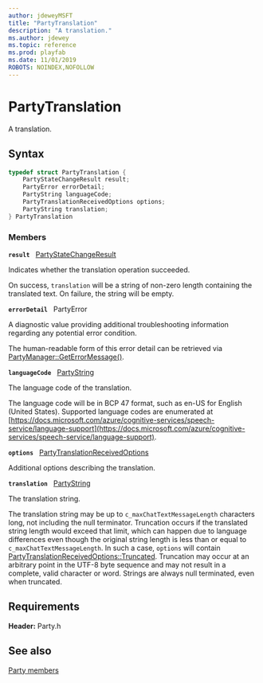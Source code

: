 ```yaml
---
author: jdeweyMSFT
title: "PartyTranslation"
description: "A translation."
ms.author: jdewey
ms.topic: reference
ms.prod: playfab
ms.date: 11/01/2019
ROBOTS: NOINDEX,NOFOLLOW
---
```


# PartyTranslation  

A translation.  

## Syntax  
  
```cpp
typedef struct PartyTranslation {  
    PartyStateChangeResult result;  
    PartyError errorDetail;  
    PartyString languageCode;  
    PartyTranslationReceivedOptions options;  
    PartyString translation;  
} PartyTranslation  
```
  
### Members  
  
**`result`** &nbsp; [PartyStateChangeResult](../enums/partystatechangeresult.md)  
  
Indicates whether the translation operation succeeded.
  
On success, ```translation``` will be a string of non-zero length containing the translated text. On failure, the string will be empty.
  
**`errorDetail`** &nbsp; PartyError  
  
A diagnostic value providing additional troubleshooting information regarding any potential error condition.
  
The human-readable form of this error detail can be retrieved via [PartyManager::GetErrorMessage()](../classes/PartyManager/methods/partymanager_geterrormessage.md).
  
**`languageCode`** &nbsp; [PartyString](../typedefs.md)  
  
The language code of the translation.
  
The language code will be in BCP 47 format, such as en-US for English (United States). Supported language codes are enumerated at [https://docs.microsoft.com/azure/cognitive-services/speech-service/language-support](https://docs.microsoft.com/azure/cognitive-services/speech-service/language-support).
  
**`options`** &nbsp; [PartyTranslationReceivedOptions](../enums/partytranslationreceivedoptions.md)  
  
Additional options describing the translation.
  
**`translation`** &nbsp; [PartyString](../typedefs.md)  
  
The translation string.
  
The translation string may be up to ```c_maxChatTextMessageLength``` characters long, not including the null terminator. Truncation occurs if the translated string length would exceed that limit, which can happen due to language differences even though the original string length is less than or equal to ```c_maxChatTextMessageLength```. In such a case, ```options``` will contain [PartyTranslationReceivedOptions::Truncated](../enums/partytranslationreceivedoptions.md). Truncation may occur at an arbitrary point in the UTF-8 byte sequence and may not result in a complete, valid character or word. Strings are always null terminated, even when truncated.
  
  
## Requirements  
  
**Header:** Party.h
  
## See also  
[Party members](../party_members.md)  

  
  
